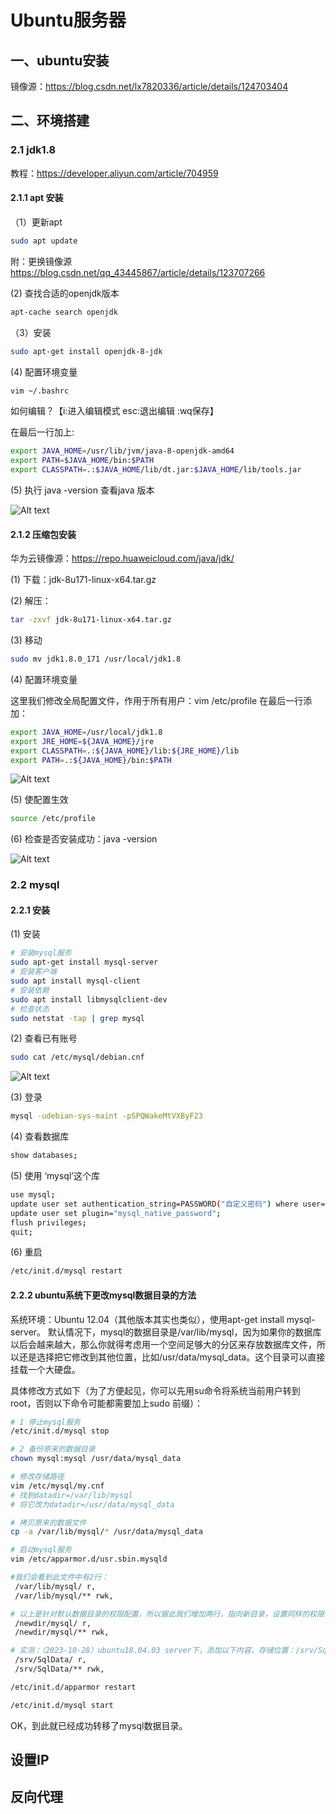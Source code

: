 # Ubuntu服务器

## 一、ubuntu安装
镜像源：<https://blog.csdn.net/lx7820336/article/details/124703404>

## 二、环境搭建

### 2.1 jdk1.8
教程：<https://developer.aliyun.com/article/704959>

#### 2.1.1 apt 安装

（1）更新apt
```sh
sudo apt update
```

附：更换镜像源
<https://blog.csdn.net/qq_43445867/article/details/123707266>


(2) 查找合适的openjdk版本
```sh
apt-cache search openjdk
```

（3）安装
```sh
sudo apt-get install openjdk-8-jdk
```

(4) 配置环境变量
```sh
vim ~/.bashrc
```

如何编辑？【i:进入编辑模式 esc:退出编辑 :wq保存】

在最后一行加上:
```sh
export JAVA_HOME=/usr/lib/jvm/java-8-openjdk-amd64
export PATH=$JAVA_HOME/bin:$PATH
export CLASSPATH=.:$JAVA_HOME/lib/dt.jar:$JAVA_HOME/lib/tools.jar
```

(5) 执行 java -version 查看java 版本

![Alt text](./img/java_v.png)


#### 2.1.2 压缩包安装

华为云镜像源：<https://repo.huaweicloud.com/java/jdk/>

(1) 下载：jdk-8u171-linux-x64.tar.gz

(2) 解压：
```sh
tar -zxvf jdk-8u171-linux-x64.tar.gz
```

(3) 移动
```sh
sudo mv jdk1.8.0_171 /usr/local/jdk1.8
```

(4) 配置环境变量

这里我们修改全局配置文件，作用于所有用户：vim /etc/profile  在最后一行添加：

```sh
export JAVA_HOME=/usr/local/jdk1.8
export JRE_HOME=${JAVA_HOME}/jre
export CLASSPATH=.:${JAVA_HOME}/lib:${JRE_HOME}/lib
export PATH=.:${JAVA_HOME}/bin:$PATH
```
![Alt text](./img/jdk1.8.png)

(5) 使配置生效
```sh
source /etc/profile
```

(6) 检查是否安装成功：java -version

![Alt text](./img/java_v.png)



### 2.2 mysql

#### 2.2.1 安装

(1) 安装

```sh
# 安装mysql服务
sudo apt-get install mysql-server
# 安装客户端
sudo apt install mysql-client
# 安装依赖
sudo apt install libmysqlclient-dev
# 检查状态
sudo netstat -tap | grep mysql
```

(2) 查看已有账号
```sh
sudo cat /etc/mysql/debian.cnf
```

![Alt text](./img/mysql.png)

(3) 登录
```sh   
mysql -udebian-sys-maint -pSPQWakeMtVXByF23
```

(4) 查看数据库
```sh
show databases;
```

(5) 使用 ‘mysql’这个库
```sh
use mysql;
update user set authentication_string=PASSWORD("自定义密码") where user='root';
update user set plugin="mysql_native_password";
flush privileges;
quit;
```

(6) 重启
```sh
/etc/init.d/mysql restart
```

#### 2.2.2 ubuntu系统下更改mysql数据目录的方法
系统环境：Ubuntu 12.04（其他版本其实也类似），使用apt-get install mysql-server。
默认情况下，mysql的数据目录是/var/lib/mysql，因为如果你的数据库以后会越来越大，那么你就得考虑用一个空间足够大的分区来存放数据库文件，所以还是选择把它修改到其他位置，比如/usr/data/mysql_data。这个目录可以直接挂载一个大硬盘。

具体修改方式如下（为了方便起见，你可以先用su命令将系统当前用户转到root，否则以下命令可能都需要加上sudo 前缀）：
```sh
# 1 停止mysql服务
/etc/init.d/mysql stop

# 2 备份原来的数据目录
chown mysql:mysql /usr/data/mysql_data

# 修改存储路径
vim /etc/mysql/my.cnf
# 找到datadir=/var/lib/mysql
# 将它改为datadir=/usr/data/mysql_data

# 拷贝原来的数据文件
cp -a /var/lib/mysql/* /usr/data/mysql_data

# 启动mysql服务
vim /etc/apparmor.d/usr.sbin.mysqld

#我们会看到此文件中有2行：
 /var/lib/mysql/ r,
 /var/lib/mysql/** rwk,

# 以上是针对默认数据目录的权限配置，所以据此我们增加两行，指向新目录，设置同样的权限：
 /newdir/mysql/ r,
 /newdir/mysql/** rwk,

# 实测：（2023-10-28）ubuntu18.04.03 server下，添加以下内容，存储位置：/srv/SqlData/
 /srv/SqlData/ r,
 /srv/SqlData/** rwk,

/etc/init.d/apparmor restart

/etc/init.d/mysql start

```




OK，到此就已经成功转移了mysql数据目录。





## 设置IP



## 反向代理